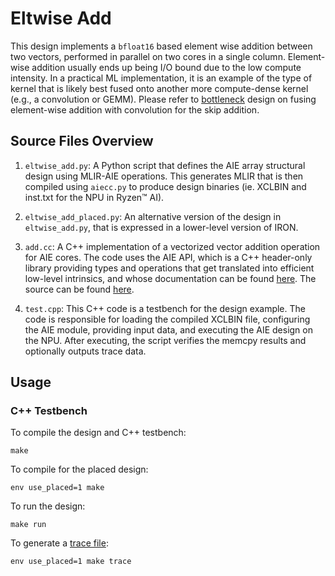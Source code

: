 <!---//===- README.md --------------------------*- Markdown -*-===//
//
// This file is licensed under the Apache License v2.0 with LLVM Exceptions.
// See https://llvm.org/LICENSE.txt for license information.
// SPDX-License-Identifier: Apache-2.0 WITH LLVM-exception
//
// Copyright (C) 2022, Advanced Micro Devices, Inc.
// 
//===----------------------------------------------------------------------===//-->

# Eltwise Add

This design implements a `bfloat16` based element wise addition between two vectors, performed in parallel on two cores in a single column. Element-wise addition usually ends up being I/O bound due to the low compute intensity. In a practical ML implementation, it is an example of the type of kernel that is likely best fused onto another more compute-dense kernel (e.g., a convolution or GEMM). Please refer to [bottleneck](../bottleneck/) design on fusing element-wise addition with convolution for the skip addition.


## Source Files Overview

1. `eltwise_add.py`: A Python script that defines the AIE array structural design using MLIR-AIE operations. This generates MLIR that is then compiled using `aiecc.py` to produce design binaries (ie. XCLBIN and inst.txt for the NPU in Ryzen™ AI). 

1. `eltwise_add_placed.py`: An alternative version of the design in `eltwise_add.py`, that is expressed in a lower-level version of IRON.

1. `add.cc`: A C++ implementation of a vectorized vector addition operation for AIE cores. The code uses the AIE API, which is a C++ header-only library providing types and operations that get translated into efficient low-level intrinsics, and whose documentation can be found [here](https://www.xilinx.com/htmldocs/xilinx2023_2/aiengine_api/aie_api/doc/index.html).  The source can be found [here](../../../aie_kernels/aie2/add.cc).

1. `test.cpp`: This C++ code is a testbench for the design example. The code is responsible for loading the compiled XCLBIN file, configuring the AIE module, providing input data, and executing the AIE design on the NPU. After executing, the script verifies the memcpy results and optionally outputs trace data.


## Usage

### C++ Testbench

To compile the design and C++ testbench:
```shell
make
```

To compile for the placed design:

```shell
env use_placed=1 make
```

To run the design:
```shell
make run
```

To generate a [trace file](../../../programming_guide/section-4/section-4b/README.md):
```shell
env use_placed=1 make trace
```
